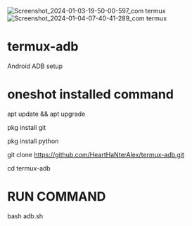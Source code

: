 ![Screenshot_2024-01-03-19-50-00-597_com termux](https://github.com/HeartHaNterAlex/termux-adb/assets/139457526/f52b3e5f-dd62-4e62-a1d1-a1a8f4f443c2)
![Screenshot_2024-01-04-07-40-41-289_com termux](https://github.com/HeartHaNterAlex/termux-adb/assets/139457526/74f0584d-c0dd-4fc2-b62e-ff75ad85ed52)
# termux-adb
Android ADB setup
# oneshot installed command

apt update && apt upgrade

pkg install git

pkg install python

git clone https://github.com/HeartHaNterAlex/termux-adb.git

cd termux-adb
# RUN COMMAND
bash adb.sh
